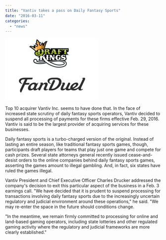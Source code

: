 ```yaml
---
title: "Vantiv takes a pass on Daily Fantasy Sports"
date: "2016-03-11"
categories: 
  - "news"
---
```


[![Daily-Fantasy](images/Draft-Kings-Fan-Duel-300x200.jpg)](http://cwamerchantservices.com/wp-content/uploads/2016/03/Draft-Kings-Fan-Duel.jpg)

Top 10 acquirer Vantiv Inc. seems to have done that. In the face of increased state scrutiny of daily fantasy sports operators, Vantiv decided to suspend all processing of payments for these firms effective Feb. 29, 2016. Vantiv is said to be the largest provider of acquiring services for these businesses.

Daily fantasy sports is a turbo-charged version of the original. Instead of lasting an entire season, like traditional fantasy sports games, though, participants draft players for teams that play just one game and compete for cash prizes. Several state attorneys general recently issued cease-and-desist orders to the online companies behind daily fantasy sports games, asserting the games amount to illegal gambling. And, in fact, six states have ruled the games illegal.

Vantiv President and Chief Executive Officer Charles Drucker addressed the company's decision to exit this particular aspect of the business in a Feb. 3 earnings call. "We have decided that it is prudent to suspend processing for transactions involving daily fantasy sports due to the increasingly uncertain regulatory and judicial environment around these operations," he said. "We may re-enter the space in the future should conditions change.

"In the meantime, we remain firmly committed to processing for online and land-based gaming operators, including state lotteries and other regulated gaming activity where the regulatory and judicial frameworks are more clearly established."
